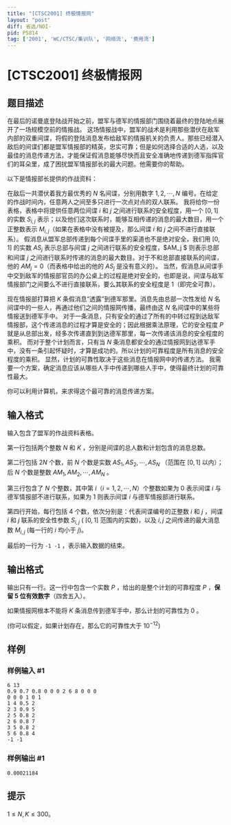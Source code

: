```yaml
---
title: "[CTSC2001] 终极情报网"
layout: "post"
diff: 省选/NOI-
pid: P5814
tag: ['2001', 'WC/CTSC/集训队', '网络流', '费用流']
---
```

# [CTSC2001] 终极情报网
## 题目描述

在最后的诺曼底登陆战开始之前，盟军与德军的情报部门围绕着最终的登陆地点展开了一场规模空前的情报战。 这场情报战中，盟军的战术是利用那些潜伏在敌军内部的双重间谍，将假的登陆消息发布给敌军的情报机关的负责人。那些已经潜入敌后的间谍们都是盟军情报部的精英，忠实可靠；但是如何选择合适的人选，以及最佳的消息传递方法，才能保证假消息能够尽快而且安全准确地传递到德军指挥官们的耳朵里，成了困扰盟军情报部长的最大问题。他需要你的帮助。

以下是情报部长提供的作战资料：

在敌后一共潜伏着我方最优秀的 $N$ 名间谍，分别用数字 $1,2,\cdots,N$ 编号。在给定的作战时间内，任意两人之间至多只进行一次点对点的双人联系。 我将给你一份表格，表格中将提供任意两位间谍 $i$ 和 $j$ 之间进行联系的安全程度，用一个 $[0,1]$ 的实数 $S_{i,j}$ 表示；以及他们这次联系时，能够互相传递的消息的最大数目，用一个正整数表示 $M_{i,j}$（如果在表格中没有被提及，那么间谍 $i$ 和 $j$ 之间不进行直接联系）。 假消息从盟军总部传递到每个间谍手里的渠道也不是绝对安全，我们用 $[0,1]$ 的实数 $AS_j$ 表示总部与间谍 $j$ 之间进行联系的安全程度，$AM_j $  则表示总部和间谍 $j$ 之间进行联系时传递的消息的最大数目。对于不和总部直接联系的间谍，他的  $AM_j = 0$（而表格中给出的他的 $AS_j$ 是没有意义的）。 当然，假消息从间谍手中交到敌军的情报部官员的办公桌上的过程是绝对安全的，也即是说，间谍与敌军情报部门之间要么不进行直接联系，要么其联系的安全程度是 $1$（即完全可靠）。

现在情报部打算把 $K$ 条假消息“透露”到德军那里。消息先由总部一次性发给 $N$ 名间谍中的一些人，再通过他们之间的情报网传播，最终由这 $N$ 名间谍中的某些将情报送到德军手中。 对于一条消息，只有安全的通过了所有的中转过程到达敌军情报部，这个传递消息的过程才算是安全的；因此根据乘法原理，它的安全程度 $P$ 就是从总部出发，经多次传递直到到达德军那里，每一次传递该消息的安全程度的乘积。 而对于整个计划而言，只有当 $N$ 条消息都安全的通过情报网到达德军手中，没有一条引起怀疑时，才算是成功的。所以计划的可靠程度是所有消息的安全程度的乘积。 显然，计划的可靠性取决于这些消息在情报网中的传递方法。 我需要一个方案，确定消息应该从哪些人手中传递到哪些人手中，使得最终计划的可靠性最大。

你可以利用计算机，来求得这个最可靠的消息传递方案。
## 输入格式

输入包含了盟军的作战资料表格。

第一行包括两个整数 $N$ 和 $K$ ，分别是间谍的总人数和计划包含的消息总数。

第二行包括 $2N$ 个数，前 $N$ 个数是实数 $AS_1,AS_2,\cdots,AS_N$ （范围在 $[0,1]$ 以内）；后 $N$ 个数是整数 $AM_1,AM_2,\cdots,AM_N$ 。

第三行包含了 $N$ 个整数，其中第 $i$（$i = 1,2,\cdots,N$）个整数如果为 $0$ 表示间谍 $i$ 与德军情报部不进行联系，如果为 $1$ 则表示间谍 $i$ 与德军情报部进行联系。

第四行开始，每行包括 $4$ 个数，依次分别是：代表间谍编号的正整数 $i$ 和 $j$ ，间谍 $i$ 和 $j$ 联系的安全性参数 $S_{i,j}$ ( $[0,1]$ 范围内的实数)，以及 $i,j$ 之间传递的最大消息数 $M_{i,j}$ (每一行的 $i$ 均小于 $j$)。

最后的一行为 `-1 -1` ，表示输入数据的结束。
## 输出格式

输出只有一行。这一行中包含一个实数 $P$ ，给出的是整个计划的可靠程度 $P$ ，**保留 $5$ 位有效数字**（四舍五入）。

如果情报网根本不能将 $K$ 条消息传到德军手中，那么计划的可靠性为 $0$ 。

(你可以假定，如果计划存在，那么它的可靠性大于 $10^{-12}$)
## 样例

### 样例输入 #1
```
6 13
0.9 0.7 0.8 0 0 0 2 6 8 0 0 0
0 0 0 1 0 1
1 4 0.5 2
2 3 0.9 5
2 5 0.8 2
2 6 0.8 7
3 5 0.8 2
5 6 0.8 4
-1 -1

```
### 样例输出 #1
```
0.00021184

```
## 提示

$1 \le N,K \le 300$。
